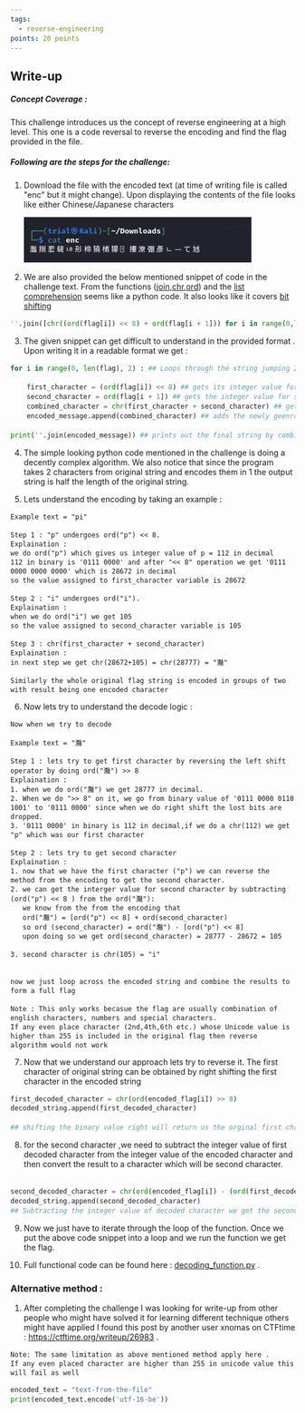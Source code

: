 ```yaml
---
tags:
  - reverse-engineering
points: 20 points
---
```

## Write-up
##### Concept Coverage :
This challenge introduces us the concept of reverse engineering at a high level. This one is a code reversal to reverse the encoding and find the flag provided in the file.

##### Following are the steps for the challenge: 
1. Download the file with the encoded text (at time of writing file is called "enc" but it might change). Upon displaying the contents of the file looks like either Chinese/Japanese characters
   
   ![enc-output](assets/transformation/enc-output.png)
   
2. We are also provided the below mentioned snippet of code in the challenge text. From the functions ([join](https://www.geeksforgeeks.org/python-string-join-method/),[chr](https://www.geeksforgeeks.org/chr-in-python/),[ord](https://www.geeksforgeeks.org/ord-function-python/)) and the [list comprehension](https://www.geeksforgeeks.org/python-list-comprehension/) seems like a python code. It also looks like it covers [bit shifting](https://www.interviewcake.com/concept/java/bit-shift)
   
``` python
''.join([chr((ord(flag[i]) << 8) + ord(flag[i + 1])) for i in range(0,len(flag),2)])
```

3. The given snippet can get difficult to understand in the provided format . Upon writing it in a readable format we get : 
   
```python
for i in range(0, len(flag), 2) : ## Loops through the string jumping 2 indexes

	first_character = (ord(flag[i]) << 8) ## gets its integer value for first character with ord() and it does left binary shift by 8 bits
	second_character = ord(flag[i + 1]) ## gets the integer value for second character from the set with ord()
	combined_character = chr(first_character + second_character) ## get the new encoded character with help of chr()
	encoded_message.append(combined_character) ## adds the newly geenrated encoded character to a list
	
print(''.join(encoded_message)) ## prints out the final string by combining all the generated string
``` 

4. The simple looking python code mentioned in the challenge is doing a decently complex algorithm. We also notice that since the program takes 2 characters from original string and encodes them in 1 the output string is half the length of the original string. 
   
5. Lets understand the encoding by taking an example : 
   
``` text
Example text = "pi"

Step 1 : "p" undergoes ord("p") << 8. 
Explaination : 
we do ord("p") which gives us integer value of p = 112 in decimal 
112 in binary is '0111 0000' and after "<< 8" operation we get '0111 0000 0000 0000' which is 28672 in decimal
so the value assigned to first_character variable is 28672

Step 2 : "i" undergoes ord("i").
Explaination : 
when we do ord("i") we get 105
so the value assigned to second_character variable is 105

Step 3 : chr(first_character + second_character)
Explaination : 
in next step we get chr(28672+105) = chr(28777) = "灩"

Similarly the whole original flag string is encoded in groups of two with result being one encoded character
``` 

6. Now lets try to understand the decode logic : 

```text 
Now when we try to decode

Example text = "灩"

Step 1 : lets try to get first character by reversing the left shift operator by doing ord("灩") >> 8
Explaination : 
1. when we do ord("灩") we get 28777 in decimal.
2. When we do ">> 8" on it, we go from binary value of '0111 0000 0110 1001' to '0111 0000' since when we do right shift the lost bits are dropped.
3. '0111 0000' in binary is 112 in decimal,if we do a chr(112) we get "p" which was our first character

Step 2 : lets try to get second character 
Explaination : 
1. now that we have the first character ("p") we can reverse the method from the encoding to get the second character. 
2. we can get the interger value for second character by subtracting (ord("p") << 8 ) from the ord("灩"): 
   we know from the from the encoding that
   ord("灩") = [ord("p") << 8] + ord(second_character)
   so ord (second_character) = ord("灩") - [ord("p") << 8]
   upon doing so we get ord(second_character) = 28777 - 28672 = 105

3. second character is chr(105) = "i"


now we just loop across the encoded string and combine the results to form a full flag

Note : This only works becasue the flag are usually combination of english characters, numbers and special characters. 
If any even place character (2nd,4th,6th etc.) whose Unicode value is higher than 255 is included in the original flag then reverse algorithm would not work  
```
   
7. Now that we understand our approach lets try to reverse it. The first character of original string can be obtained by right shifting the first character in the encoded string
   
```python 
first_decoded_character = chr(ord(encoded_flag[i]) >> 8)
decoded_string.append(first_decoded_character)

## shifting the binary value right will return us the orginal first character since when binary right shift happens,the moved bits are dropped.Refer to decoding explanation of Step 1 of decoding for details.
```

8. for the second character ,we need to subtract the integer value of first decoded character from the integer value of the encoded character and then convert the result to a character which will be second character.
   
```python

second_decoded_character = chr(ord(encoded_flag[i]) - (ord(first_decoded_character) << 8))
decoded_string.append(second_decoded_character)
## Subtracting the integer value of decoded character we get the second character. we are jsut reversing the operation. Refer to decoding explanation of Step 2 of decoding for details.
```

9. Now we just have to iterate through the loop of the function. Once we put the above code snippet into a loop and we run the function we get the flag.   
   
10. Full functional code can be found here : [decoding_function.py](assets/transformation/decoding_function.py) .

### Alternative method : 

1. After completing the challenge I was looking for write-up from other people who might have solved it for learning different technique others might have applied I found this post by another user xnomas on CTFtime : https://ctftime.org/writeup/26983 .  
   
``` note
Note: The same limitation as above mentioned method apply here . 
If any even placed character are higher than 255 in unicode value this will fail as well
```

```python
encoded_text = "text-from-the-file"
print(encoded_text.encode('utf-16-be'))
```
   